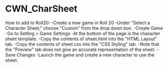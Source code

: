 # CWN_CharSheet

How to add to Roll20:
-Create a new game in Roll 20
-Under "Select a Character Sheet," choose "Custom" from the drop down box.
-Create Game
-Go to Setting > Game Settings
-At the bottom of the page is the character sheet template.
 -Copy the contents of sheet.html into the "HTML Layout" tab.
 -Copy the contents of sheet.css into the "CSS Styling" tab.
 -Note that the "Preview" tab does not give an accurate representation of the sheet.
-Save Changes
-Launch the game and create a new character to use the sheet.